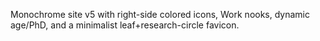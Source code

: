 Monochrome site v5 with right-side colored icons, Work nooks, dynamic age/PhD, and a minimalist leaf+research-circle favicon.
